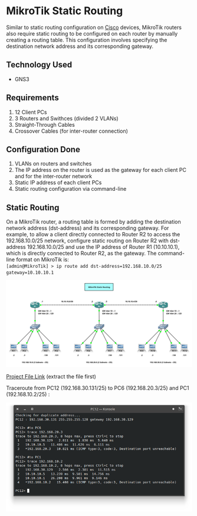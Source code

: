# MikroTik Static Routing
Similar to static routing configuration on [Cisco](https://github.com/eightball270/CodingStudio-ComputerNetworkFundamentals?tab=readme-ov-file#static-routing) devices, MikroTik routers also require static routing to be configured on each router by manually creating a routing table. This configuration involves specifying the destination network address and its corresponding gateway.

## Technology Used
- GNS3

## Requirements
1. 12 Client PCs
2. 3 Routers and Swithces (divided 2 VLANs)
3. Straight-Through Cables
4. Crossover Cables (for inter-router connection)

## Configuration Done
1. VLANs on routers and switches
2. The IP address on the router is used as the gateway for each client PC and for the inter-router network
3. Static IP address of each client PCs
4. Static routing configuration via command-line

## Static Routing
On a MikroTik router, a routing table is formed by adding the destination network address (dst-address) and its corresponding gateway. For example, to allow a client directly connected to Router R2 to access the 192.168.10.0/25 network, configure static routing on Router R2 with dst-address 192.168.10.0/25 and use the IP address of Router R1 (10.10.10.1), which is directly connected to Router R2, as the gateway. The command-line format on MikroTik is:  
`[admin@MikroTik] > ip route add dst-address=192.168.10.0/25 gateway=10.10.10.1`  

![Static Routing (MikroTik).png](https://github.com/eightball270/MikroTik-Static-Routing/blob/main/Static%20Routing%20(MikroTik).png)

[Project File Link](https://github.com/eightball270/MikroTik-Static-Routing/blob/main/Static%20Routing%20(MikroTik).gns3project.rar) (extract the file first)

Traceroute from PC12 (192.168.30.131/25) to PC6 (192.168.20.3/25) and PC1 (192.168.10.2/25) :

![Static Routing (MikroTik) (1).png](https://github.com/eightball270/MikroTik-Static-Routing/blob/main/Static%20Routing%20(MikroTik)%20(1).png)

